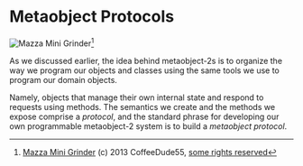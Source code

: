 # Metaobject Protocols

![Mazza Mini Grinder](images/8/mazza-mini.jpg)[^mazzamini]

[^mazzamini]: [Mazza Mini Grinder](https://www.flickr.com/photos/102043207@N06/11232140886) (c) 2013 CoffeeDude55, [some rights reserved](https://creativecommons.org/licenses/by/2.0/)

As we discussed earlier, the idea behind metaobject-2s is to organize the way we program our objects and classes using the same tools we use to program our domain objects.

Namely, objects that manage their own internal state and respond to requests using methods. The semantics we create and the methods we expose comprise a *protocol*, and the standard phrase for developing our own programmable metaobject-2 system is to build a *metaobject protocol*.